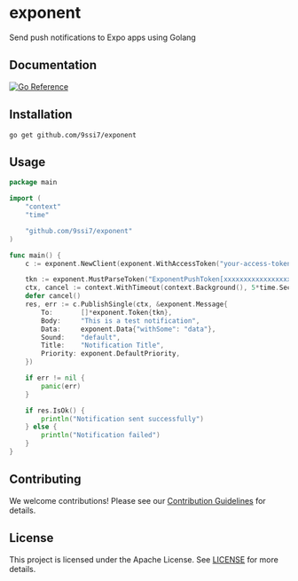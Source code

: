 # exponent

Send push notifications to Expo apps using Golang

## Documentation

[![Go Reference](https://pkg.go.dev/badge/github.com/9ssi7/exponent.svg)](https://pkg.go.dev/github.com/9ssi7/exponent)

## Installation
```
go get github.com/9ssi7/exponent
```

## Usage
```go
package main

import (
	"context"
	"time"

	"github.com/9ssi7/exponent"
)

func main() {
	c := exponent.NewClient(exponent.WithAccessToken("your-access-token"))

	tkn := exponent.MustParseToken("ExponentPushToken[xxxxxxxxxxxxxxxxxxxxxx]")
	ctx, cancel := context.WithTimeout(context.Background(), 5*time.Second)
	defer cancel()
	res, err := c.PublishSingle(ctx, &exponent.Message{
		To:       []*exponent.Token{tkn},
		Body:     "This is a test notification",
		Data:     exponent.Data{"withSome": "data"},
		Sound:    "default",
		Title:    "Notification Title",
		Priority: exponent.DefaultPriority,
	})

	if err != nil {
		panic(err)
	}

	if res.IsOk() {
		println("Notification sent successfully")
	} else {
		println("Notification failed")
	}
}

```

## Contributing

We welcome contributions! Please see our [Contribution Guidelines](CONTRIBUTING.md) for details.

## License

This project is licensed under the Apache License. See [LICENSE](LICENSE) for more details.